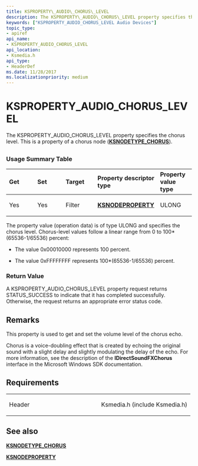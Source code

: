 ```yaml
---
title: KSPROPERTY\_AUDIO\_CHORUS\_LEVEL
description: The KSPROPERTY\_AUDIO\_CHORUS\_LEVEL property specifies the chorus level. This is a property of a chorus node (KSNODETYPE\_CHORUS).
keywords: ["KSPROPERTY_AUDIO_CHORUS_LEVEL Audio Devices"]
topic_type:
- apiref
api_name:
- KSPROPERTY_AUDIO_CHORUS_LEVEL
api_location:
- Ksmedia.h
api_type:
- HeaderDef
ms.date: 11/28/2017
ms.localizationpriority: medium
---
```


# KSPROPERTY\_AUDIO\_CHORUS\_LEVEL


The KSPROPERTY\_AUDIO\_CHORUS\_LEVEL property specifies the chorus level. This is a property of a chorus node ([**KSNODETYPE\_CHORUS**](ksnodetype-chorus.md)).

## <span id="ddk_ksproperty_audio_chorus_level_ks"></span><span id="DDK_KSPROPERTY_AUDIO_CHORUS_LEVEL_KS"></span>


### <span id="Usage_Summary_Table"></span><span id="usage_summary_table"></span><span id="USAGE_SUMMARY_TABLE"></span>Usage Summary Table

<table>
<colgroup>
<col width="20%" />
<col width="20%" />
<col width="20%" />
<col width="20%" />
<col width="20%" />
</colgroup>
<thead>
<tr class="header">
<th align="left">Get</th>
<th align="left">Set</th>
<th align="left">Target</th>
<th align="left">Property descriptor type</th>
<th align="left">Property value type</th>
</tr>
</thead>
<tbody>
<tr class="odd">
<td align="left"><p>Yes</p></td>
<td align="left"><p>Yes</p></td>
<td align="left"><p>Filter</p></td>
<td align="left"><a href="/windows-hardware/drivers/ddi/ksmedia/ns-ksmedia-ksnodeproperty" data-raw-source="[&lt;strong&gt;KSNODEPROPERTY&lt;/strong&gt;](/windows-hardware/drivers/ddi/ksmedia/ns-ksmedia-ksnodeproperty)"><strong>KSNODEPROPERTY</strong></a></td>
<td align="left"><p>ULONG</p></td>
</tr>
</tbody>
</table>

 

The property value (operation data) is of type ULONG and specifies the chorus level. Chorus-level values follow a linear range from 0 to 100\*(65536-1/65536) percent:

-   The value 0x00010000 represents 100 percent.

-   The value 0xFFFFFFFF represents 100\*(65536-1/65536) percent.

### <span id="Return_Value"></span><span id="return_value"></span><span id="RETURN_VALUE"></span>Return Value

A KSPROPERTY\_AUDIO\_CHORUS\_LEVEL property request returns STATUS\_SUCCESS to indicate that it has completed successfully. Otherwise, the request returns an appropriate error status code.

Remarks
-------

This property is used to get and set the volume level of the chorus echo.

Chorus is a voice-doubling effect that is created by echoing the original sound with a slight delay and slightly modulating the delay of the echo. For more information, see the description of the **IDirectSoundFXChorus** interface in the Microsoft Windows SDK documentation.

Requirements
------------

<table>
<colgroup>
<col width="50%" />
<col width="50%" />
</colgroup>
<tbody>
<tr class="odd">
<td align="left"><p>Header</p></td>
<td align="left">Ksmedia.h (include Ksmedia.h)</td>
</tr>
</tbody>
</table>

## <span id="see_also"></span>See also


[**KSNODETYPE\_CHORUS**](ksnodetype-chorus.md)

[**KSNODEPROPERTY**](/windows-hardware/drivers/ddi/ksmedia/ns-ksmedia-ksnodeproperty)

